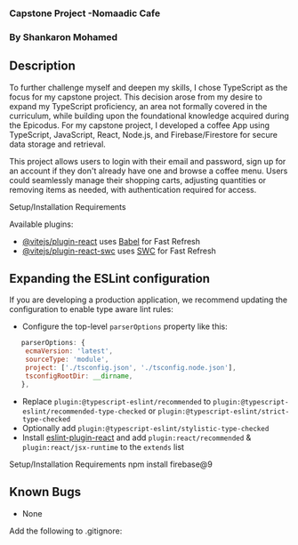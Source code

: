 

### Capstone Project -Nomaadic Cafe
### By Shankaron Mohamed 

## Description

To further challenge myself and deepen my skills, I chose TypeScript as the focus for my capstone project. This decision arose from my desire to expand my TypeScript proficiency, an area not formally covered in the curriculum, while building upon the foundational knowledge acquired during the Epicodus. For my capstone project, I developed a coffee App using TypeScript, JavaScript, React, Node.js, and Firebase/Firestore for secure data storage and retrieval.

This project allows users to login with their email and password, sign up for an account if they don't already have one and browse a coffee menu. Users could seamlessly manage their shopping carts, adjusting quantities or removing items as needed, with authentication required for access. 

Setup/Installation Requirements

Available plugins:

- [@vitejs/plugin-react](https://github.com/vitejs/vite-plugin-react/blob/main/packages/plugin-react/README.md) uses [Babel](https://babeljs.io/) for Fast Refresh
- [@vitejs/plugin-react-swc](https://github.com/vitejs/vite-plugin-react-swc) uses [SWC](https://swc.rs/) for Fast Refresh

## Expanding the ESLint configuration

If you are developing a production application, we recommend updating the configuration to enable type aware lint rules:

- Configure the top-level `parserOptions` property like this:

```js
   parserOptions: {
    ecmaVersion: 'latest',
    sourceType: 'module',
    project: ['./tsconfig.json', './tsconfig.node.json'],
    tsconfigRootDir: __dirname,
   },
```

- Replace `plugin:@typescript-eslint/recommended` to `plugin:@typescript-eslint/recommended-type-checked` or `plugin:@typescript-eslint/strict-type-checked`
- Optionally add `plugin:@typescript-eslint/stylistic-type-checked`
- Install [eslint-plugin-react](https://github.com/jsx-eslint/eslint-plugin-react) and add `plugin:react/recommended` & `plugin:react/jsx-runtime` to the `extends` list


Setup/Installation Requirements
npm install firebase@9

## Known Bugs
- None

Add the following to .gitignore:
